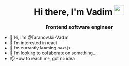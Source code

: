 <h1 align="center">Hi there, I'm Vadim</a> 
<img src="https://github.com/blackcater/blackcater/raw/main/images/Hi.gif" height="32"/></h1>
<h3 align="center">Frontend software engineer</h3>

- 👋 Hi, I’m @Taranovskii-Vadim
- 👀 I’m interested in react
- 🌱 I’m currently learning next.js
- 💞️ I’m looking to collaborate on something....
- 📫 How to reach me, got no idea


